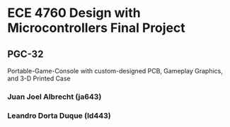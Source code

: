 # ECE 4760 Design with Microcontrollers Final Project

## PGC-32
Portable-Game-Console with custom-designed PCB, Gameplay Graphics, and 3-D Printed Case

### Juan Joel Albrecht (ja643)
### Leandro Dorta Duque (ld443)

